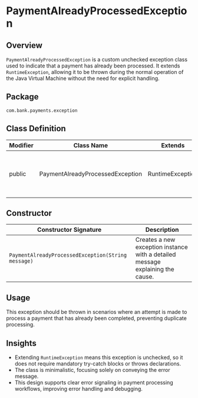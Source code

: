 # PaymentAlreadyProcessedException

## Overview
`PaymentAlreadyProcessedException` is a custom unchecked exception class used to indicate that a payment has already been processed. It extends `RuntimeException`, allowing it to be thrown during the normal operation of the Java Virtual Machine without the need for explicit handling.

## Package
`com.bank.payments.exception`

## Class Definition
| Modifier | Class Name                    | Extends          | Description                                      |
|----------|------------------------------|------------------|------------------------------------------------|
| public   | PaymentAlreadyProcessedException | RuntimeException | Exception indicating a payment was already processed |

## Constructor
| Constructor Signature                          | Description                                      |
|-----------------------------------------------|------------------------------------------------|
| `PaymentAlreadyProcessedException(String message)` | Creates a new exception instance with a detailed message explaining the cause. |

## Usage
This exception should be thrown in scenarios where an attempt is made to process a payment that has already been completed, preventing duplicate processing.

## Insights
- Extending `RuntimeException` means this exception is unchecked, so it does not require mandatory try-catch blocks or throws declarations.
- The class is minimalistic, focusing solely on conveying the error message.
- This design supports clear error signaling in payment processing workflows, improving error handling and debugging.
